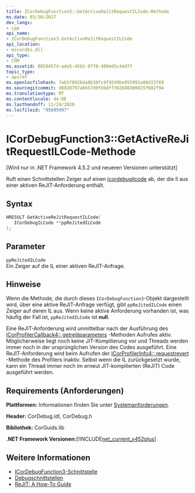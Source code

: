```yaml
---
title: ICorDebugFunction3::GetActiveReJitRequestILCode-Methode
ms.date: 03/30/2017
dev_langs:
- cpp
api_name:
- ICorDebugFunction3.GetActiveReJitRequestILCode
api_location:
- mscordbi.dll
api_type:
- COM
ms.assetid: 88584574-ade5-45b2-9778-489ed5c4dd7f
topic_type:
- apiref
ms.openlocfilehash: 7ab5f8826da0b38fc9f92d9be955991a88d15f69
ms.sourcegitcommit: d8020797a6657d0fbbdff362b80300815f682f94
ms.translationtype: MT
ms.contentlocale: de-DE
ms.lasthandoff: 11/24/2020
ms.locfileid: "95695997"
---
```

# <a name="icordebugfunction3getactiverejitrequestilcode-method"></a>ICorDebugFunction3::GetActiveReJitRequestILCode-Methode

[Wird nur in .NET Framework 4.5.2 und neueren Versionen unterstützt]  
  
 Ruft einen Schnittstellen Zeiger auf einen [icordebugilcode](icordebugilcode-interface.md) ab, der die Il aus einer aktiven ReJIT-Anforderung enthält.  
  
## <a name="syntax"></a>Syntax  
  
```cpp
HRESULT GetActiveReJitRequestILCode(  
   ICorDebugILCode **ppReJitedILCode  
);  
```  
  
## <a name="parameters"></a>Parameter  

 `ppReJitedILCode`  
 Ein Zeiger auf die IL einer aktiven ReJIT-Anfrage.  
  
## <a name="remarks"></a>Hinweise  

 Wenn die Methode, die durch dieses `ICorDebugFunction3`-Objekt dargestellt wird, über eine aktive ReJIT-Anfrage verfügt, gibt `ppReJitedILCode` einen Zeiger auf deren IL aus. Wenn keine aktive Anforderung vorhanden ist, was häufig der Fall ist, `ppReJitedILCode` ist **null**.  
  
 Eine ReJIT-Anforderung wird unmittelbar nach der Ausführung des [ICorProfilerCallback4:: getrejitparameters](../profiling/icorprofilercallback4-getrejitparameters-method.md) -Methoden Aufrufes aktiv. Möglicherweise liegt noch keine JIT-Kompilierung vor und Threads werden immer noch in der ursprünglichen Version des Codes ausgeführt. Eine ReJIT-Anforderung wird beim Aufrufen der [ICorProfilerInfo4:: requestrevert](../profiling/icorprofilerinfo4-requestrevert-method.md) -Methode des Profilers inaktiv. Selbst wenn die IL zurückgesetzt wurde, kann ein Thread immer noch im erneut JIT-kompilierten (ReJIT) Code ausgeführt werden.  
  
## <a name="requirements"></a>Requirements (Anforderungen)  

 **Plattformen:** Informationen finden Sie unter [Systemanforderungen](../../get-started/system-requirements.md).  
  
 **Header:** CorDebug.idl, CorDebug.h  
  
 **Bibliothek:** CorGuids.lib  
  
 **.NET Framework Versionen:**[!INCLUDE[net_current_v452plus](../../../../includes/net-current-v452plus-md.md)]  
  
## <a name="see-also"></a>Weitere Informationen

- [ICorDebugFunction3-Schnittstelle](icordebugfunction3-interface.md)
- [Debugschnittstellen](debugging-interfaces.md)
- [ReJIT: A How-To Guide](/archive/blogs/davbr/rejit-a-how-to-guide)
